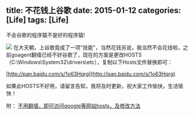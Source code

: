 title: 不花钱上谷歌
date: 2015-01-12 
categories: [Life]
tags: [Life]
---

>
不会谷歌的程序猿不是好的程序猿!
>

![](http://wuxiaolong.qiniudn.com/2015-01-12-google.png)
在大天朝，上谷歌竟成了一项"技能"，当然花钱另说，我当然不会花钱啦，之前goagent翻墙已经不好谷歌了，现在的方案是更改HOSTS（C:\Windows\System32\drivers\etc），复制以下Hosts文件替换即可：

[http://pan.baidu.com/s/1o63Hqrg](http://pan.baidu.com/s/1o63Hqrg)

<!-- more -->

如果此HOSTS不好用，请留言告知，我将及时更新，祝大家工作愉快，生活愉快！

附：
[不用翻墙，即可访问google等网站hosts，及修改方法](http://levi.cg.am/archives/3553)
